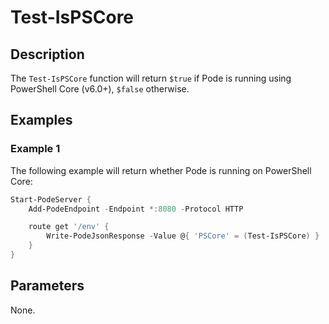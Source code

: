 # Test-IsPSCore

## Description

The `Test-IsPSCore` function will return `$true` if Pode is running using PowerShell Core (v6.0+), `$false` otherwise.

## Examples

### Example 1

The following example will return whether Pode is running on PowerShell Core:

```powershell
Start-PodeServer {
    Add-PodeEndpoint -Endpoint *:8080 -Protocol HTTP

    route get '/env' {
        Write-PodeJsonResponse -Value @{ 'PSCore' = (Test-IsPSCore) }
    }
}
```

## Parameters

None.

